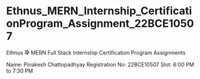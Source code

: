 # Ethnus_MERN_Internship_CertificationProgram_Assignment_22BCE10507
Ethnus ⭆ MERN Full Stack Internship Certification Program Assignments

Name: Pinakesh Chattopadhyay
Registration No: 22BCE10507
Slot: 6:00 PM to 7:30 PM
